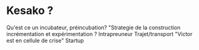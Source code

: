 # Kesako ?

Qu'est ce un incubateur, préincubation?
"Strategie de la construction incrémentation et expérimentation ?
Intrapreuneur
Trajet/transport 
"Victor est en cellule de crise"
Startup
